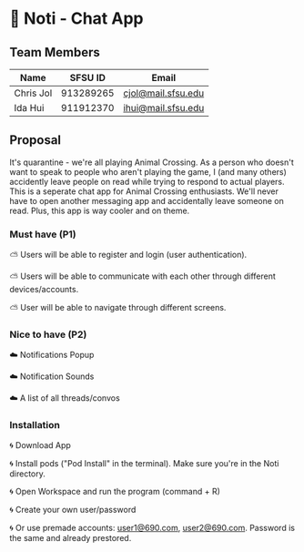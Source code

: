 # :mushroom: Noti - Chat App

## Team Members
| Name     | SFSU ID           | Email |
| ------------- |:-------------:| -------------| 
| Chris Jol   | 913289265| cjol@mail.sfsu.edu |
| Ida Hui     | 911912370     |  ihui@mail.sfsu.edu |

## Proposal

It's quarantine - we're all playing Animal Crossing. As a person who doesn't want to speak to people who aren't playing the game, I (and many others) accidently leave people on read while trying to respond to actual players. This is a seperate chat app for Animal Crossing enthusiasts. We'll never have to open another messaging app and accidentally leave someone on read. Plus, this app is way cooler and on theme.  

### Must have (P1)

:partly_sunny: Users will be able to register and login (user authentication). 

:partly_sunny: Users will be able to communicate with each other through different devices/accounts.

:partly_sunny: User will be able to navigate through different screens.

### Nice to have (P2)

:cloud: Notifications Popup 

:cloud: Notification Sounds

:cloud: A list of all threads/convos

### Installation

:cyclone: Download App

:cyclone: Install pods ("Pod Install" in the terminal). Make sure you're in the Noti directory.

:cyclone: Open Workspace and run the program (command + R)


:cyclone: Create your own user/password

:cyclone: Or use premade accounts: user1@690.com, user2@690.com. Password is the same and already prestored.
